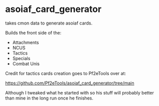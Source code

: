 # asoiaf_card_generator
takes cmon data to generate asoiaf cards. 

Builds the front side of the:
* Attachments
* NCUS
* Tactics
* Specials
* Combat Unis

Credit for tactics cards creation goes to Pf2eTools over at:

https://github.com/Pf2eTools/asoiaf_card_generator/tree/main

Although I tweaked what he started with so his stuff will probably better than mine in the long run once he finishes. 
